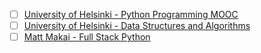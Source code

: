 - [ ] [University of Helsinki - Python Programming MOOC](https://programming-24.mooc.fi/)
- [ ] [University of Helsinki - Data Structures and Algorithms](https://tira.mooc.fi/spring-2024/)
- [ ] [Matt Makai - Full Stack Python](https://www.fullstackpython.com/)
